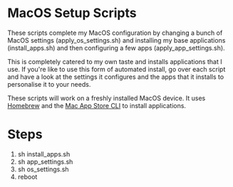 # MacOS Setup Scripts

These scripts complete my MacOS configuration by changing a bunch of MacOS settings (apply_os_settings.sh) and installing my base applications (install_apps.sh) and then configuring a few apps (apply_app_settings.sh).

This is completely catered to my own taste and installs applications that I use. If you're like to use this form of automated install, go over each script and have a look at the settings it configures and the apps that it installs to personalise it to your needs.

These scripts will work on a freshly installed MacOS device. It uses [Homebrew](https://brew.sh) and the [Mac App Store CLI](https://github.com/mas-cli/mas) to install applications.

# Steps

1. sh install_apps.sh
2. sh app_settings.sh
3. sh os_settings.sh
4. reboot